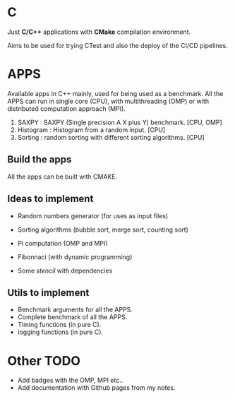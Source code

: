 
# C

Just **C/C++** applications with **CMake** compilation environment.

Aims to be used for trying CTest and also the deploy of the CI/CD pipelines.

# APPS
Available apps in C++ mainly, used for being used as a benchmark. 
All the APPS can run in single core (CPU), with multithreading (OMP) or with
distributed computation approach (MPI). 

1. SAXPY : SAXPY (Single precision A X plus Y) benchmark. [CPU, OMP]
2. Histogram : Histogram from a random input. [CPU]
3. Sorting : random sorting with different sorting algorithms. [CPU]

## Build the apps
All the apps can be built with CMAKE.


## Ideas to implement

* Random numbers generator (for uses as input files)

* Sorting algorithms (bubble sort, merge sort, counting sort)

* Pi computation (OMP and MPI)

* Fibonnaci (with dynamic programming)

* Some *stencil* with dependencies
  

## Utils to implement 
* Benchmark arguments for all the APPS.
* Complete benchmark of all the APPS.
* Timing functions (in pure C).
* logging functions (in pure C).

# Other TODO
* Add badges with the OMP, MPI etc..
* Add documentation with Github pages from my notes.